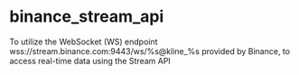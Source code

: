 # binance_stream_api
To utilize the WebSocket (WS) endpoint wss://stream.binance.com:9443/ws/%s@kline_%s provided by Binance, to access real-time data using the Stream API
